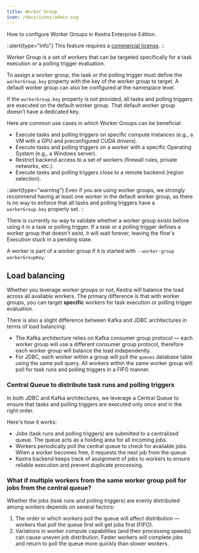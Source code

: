 ```yaml
---
title: Worker Group
icon: /docs/icons/admin.svg
---
```


How to configure Worker Groups in Kestra Enterprise Edition.

::alert{type="info"}
This feature requires a [commercial license](/pricing).
::

Worker Group is a set of workers that can be targeted specifically for a task execution or a polling trigger evaluation.

To assign a worker group, the task or the polling trigger must define the `workerGroup.key` property with the key of the worker group to target. A default worker group can also be configured at the namespace level.


If the `workerGroup.key` property is not provided, all tasks and polling triggers are executed on the default worker group. That default worker group doesn't have a dedicated key.

Here are common use cases in which Worker Groups can be beneficial:
- Execute tasks and polling triggers on specific compute instances (e.g., a VM with a GPU and preconfigured CUDA drivers).
- Execute tasks and polling triggers on a worker with a specific Operating System (e.g., a Windows server).
- Restrict backend access to a set of workers (firewall rules, private networks, etc.).
- Execute tasks and polling triggers close to a remote backend (region selection).

::alert{type="warning"}
Even if you are using worker groups, we strongly recommend having at least one worker in the default worker group, as there is no way to enforce that all tasks and polling triggers have a `workerGroup.key` property set.
::

There is currently no way to validate whether a worker group exists before using it in a task or polling trigger. If a task or a polling trigger defines a worker group that doesn't exist, it will wait forever, leaving the flow's Execution stuck in a pending state.

A worker is part of a worker group if it is started with `--worker-group workerGroupKey`.

## Load balancing

Whether you leverage worker groups or not, Kestra will balance the load across all available workers. The primary difference is that with worker groups, you can target **specific** workers for task execution or polling trigger evaluation.

There is also a slight difference between Kafka and JDBC architectures in terms of load balancing:
- The Kafka architecture relies on Kafka consumer group protocol — each worker group will use a different consumer group protocol, therefore each worker group will balance the load independently.
- For JDBC, each worker within a group will poll the `queues` database table using the same poll query. All workers within the same worker group will poll for task runs and polling triggers in a FIFO manner.

### Central Queue to distribute task runs and polling triggers
In both JDBC and Kafka architectures, we leverage a Central Queue to ensure that tasks and polling triggers are executed only once and in the right order.

Here's how it works:
- Jobs (task runs and polling triggers) are submitted to a centralized queue. The queue acts as a holding area for all incoming jobs.
- Workers periodically poll the central queue to check for available jobs. When a worker becomes free, it requests the next job from the queue.
- Kestra backend keeps track of assignment of jobs to workers to ensure reliable execution and prevent duplicate processing.

### What if multiple workers from the same worker group poll for jobs from the central queue?

Whether the jobs (task runs and polling triggers) are evenly distributed among workers depends on several factors:
1. The order in which workers poll the queue will affect distribution — workers that poll the queue first will get jobs first (FIFO).
2. Variations in worker compute capabilities (and their processing speeds) can cause uneven job distribution. Faster workers will complete jobs and return to poll the queue more quickly than slower workers.

